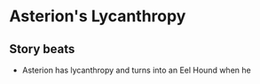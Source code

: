 # Asterion's Lycanthropy

## Story beats
* Asterion has lycanthropy and turns into an Eel Hound when he 
